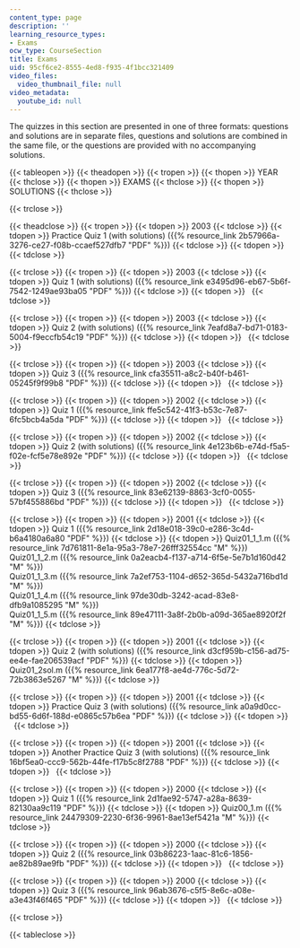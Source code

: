```yaml
---
content_type: page
description: ''
learning_resource_types:
- Exams
ocw_type: CourseSection
title: Exams
uid: 95cf6ce2-8555-4ed8-f935-4f1bcc321409
video_files:
  video_thumbnail_file: null
video_metadata:
  youtube_id: null
---
```


The quizzes in this section are presented in one of three formats: questions and solutions are in separate files, questions and solutions are combined in the same file, or the questions are provided with no accompanying solutions.

{{< tableopen >}}
{{< theadopen >}}
{{< tropen >}}
{{< thopen >}}
YEAR
{{< thclose >}}
{{< thopen >}}
EXAMS
{{< thclose >}}
{{< thopen >}}
SOLUTIONS
{{< thclose >}}

{{< trclose >}}

{{< theadclose >}}
{{< tropen >}}
{{< tdopen >}}
2003
{{< tdclose >}}
{{< tdopen >}}
Practice Quiz 1 (with solutions) ({{% resource_link 2b57966a-3276-ce27-f08b-ccaef527dfb7 "PDF" %}})
{{< tdclose >}}
{{< tdopen >}}
 
{{< tdclose >}}

{{< trclose >}}
{{< tropen >}}
{{< tdopen >}}
2003
{{< tdclose >}}
{{< tdopen >}}
Quiz 1 (with solutions) ({{% resource_link e3495d96-eb67-5b6f-7542-1249ae93ba05 "PDF" %}})
{{< tdclose >}}
{{< tdopen >}}
 
{{< tdclose >}}

{{< trclose >}}
{{< tropen >}}
{{< tdopen >}}
2003
{{< tdclose >}}
{{< tdopen >}}
Quiz 2 (with solutions) ({{% resource_link 7eafd8a7-bd71-0183-5004-f9eccfb54c19 "PDF" %}})
{{< tdclose >}}
{{< tdopen >}}
 
{{< tdclose >}}

{{< trclose >}}
{{< tropen >}}
{{< tdopen >}}
2003
{{< tdclose >}}
{{< tdopen >}}
Quiz 3 ({{% resource_link cfa35511-a8c2-b40f-b461-05245f9f99b8 "PDF" %}})
{{< tdclose >}}
{{< tdopen >}}
 
{{< tdclose >}}

{{< trclose >}}
{{< tropen >}}
{{< tdopen >}}
2002
{{< tdclose >}}
{{< tdopen >}}
Quiz 1 ({{% resource_link ffe5c542-41f3-b53c-7e87-6fc5bcb4a5da "PDF" %}})
{{< tdclose >}}
{{< tdopen >}}
 
{{< tdclose >}}

{{< trclose >}}
{{< tropen >}}
{{< tdopen >}}
2002
{{< tdclose >}}
{{< tdopen >}}
Quiz 2 (with solutions) ({{% resource_link 4e123b6b-e74d-f5a5-f02e-fcf5e78e892e "PDF" %}})
{{< tdclose >}}
{{< tdopen >}}
 
{{< tdclose >}}

{{< trclose >}}
{{< tropen >}}
{{< tdopen >}}
2002
{{< tdclose >}}
{{< tdopen >}}
Quiz 3 ({{% resource_link 83e62139-8863-3cf0-0055-57bf455886bd "PDF" %}})
{{< tdclose >}}
{{< tdopen >}}
 
{{< tdclose >}}

{{< trclose >}}
{{< tropen >}}
{{< tdopen >}}
2001
{{< tdclose >}}
{{< tdopen >}}
Quiz 1 ({{% resource_link 2d18e018-39c0-e286-3c4d-b6a4180a6a80 "PDF" %}})
{{< tdclose >}}
{{< tdopen >}}
Quiz01\_1\_1.m ({{% resource_link 7d761811-8e1a-95a3-78e7-26fff32554cc "M" %}})  
Quiz01\_1\_2.m ({{% resource_link 0a2eacb4-f137-a714-6f5e-5e7b1d160d42 "M" %}})  
Quiz01\_1\_3.m ({{% resource_link 7a2ef753-1104-d652-365d-5432a716bd1d "M" %}})  
Quiz01\_1\_4.m ({{% resource_link 97de30db-3242-acad-83e8-dfb9a1085295 "M" %}})  
Quiz01\_1\_5.m ({{% resource_link 89e47111-3a8f-2b0b-a09d-365ae8920f2f "M" %}})
{{< tdclose >}}

{{< trclose >}}
{{< tropen >}}
{{< tdopen >}}
2001
{{< tdclose >}}
{{< tdopen >}}
Quiz 2 (with solutions) ({{% resource_link d3cf959b-c156-ad75-ee4e-fae206539acf "PDF" %}})
{{< tdclose >}}
{{< tdopen >}}
Quiz01\_2sol.m ({{% resource_link 6ea177f8-ae4d-776c-5d72-72b3863e5267 "M" %}})
{{< tdclose >}}

{{< trclose >}}
{{< tropen >}}
{{< tdopen >}}
2001
{{< tdclose >}}
{{< tdopen >}}
Practice Quiz 3 (with solutions) ({{% resource_link a0a9d0cc-bd55-6d6f-188d-e0865c57b6ea "PDF" %}})
{{< tdclose >}}
{{< tdopen >}}
 
{{< tdclose >}}

{{< trclose >}}
{{< tropen >}}
{{< tdopen >}}
2001
{{< tdclose >}}
{{< tdopen >}}
Another Practice Quiz 3 (with solutions) ({{% resource_link 16bf5ea0-ccc9-562b-44fe-f17b5c8f2788 "PDF" %}})
{{< tdclose >}}
{{< tdopen >}}
 
{{< tdclose >}}

{{< trclose >}}
{{< tropen >}}
{{< tdopen >}}
2000
{{< tdclose >}}
{{< tdopen >}}
Quiz 1 ({{% resource_link 2d1fae92-5747-a28a-8639-82130aa9c119 "PDF" %}})
{{< tdclose >}}
{{< tdopen >}}
Quiz00\_1.m ({{% resource_link 24479309-2230-6f36-9961-8ae13ef5421a "M" %}})
{{< tdclose >}}

{{< trclose >}}
{{< tropen >}}
{{< tdopen >}}
2000
{{< tdclose >}}
{{< tdopen >}}
Quiz 2 ({{% resource_link 03b86223-1aac-81c6-1856-ae82b89ae9fb "PDF" %}})
{{< tdclose >}}
{{< tdopen >}}
 
{{< tdclose >}}

{{< trclose >}}
{{< tropen >}}
{{< tdopen >}}
2000
{{< tdclose >}}
{{< tdopen >}}
Quiz 3 ({{% resource_link 96ab3676-c5f5-8e6c-a08e-a3e43f46f465 "PDF" %}})
{{< tdclose >}}
{{< tdopen >}}
 
{{< tdclose >}}

{{< trclose >}}

{{< tableclose >}}